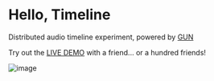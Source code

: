 # Hello, Timeline

Distributed audio timeline experiment, powered by [GUN](https://gun.eco/)

Try out the [LIVE DEMO](https://audiotimeline.glitch.me/) with a friend...  or a hundred friends!


![image](https://user-images.githubusercontent.com/1423657/134769470-a0378da7-e46a-4e03-9346-48e4ec59b514.png)
